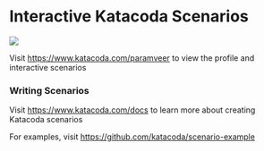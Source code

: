 # Interactive Katacoda Scenarios

[![](http://shields.katacoda.com/katacoda/paramveer/count.svg)](https://www.katacoda.com/paramveer "Get your profile on Katacoda.com")

Visit https://www.katacoda.com/paramveer to view the profile and interactive scenarios

### Writing Scenarios
Visit https://www.katacoda.com/docs to learn more about creating Katacoda scenarios

For examples, visit https://github.com/katacoda/scenario-example
